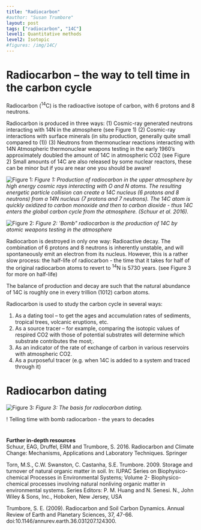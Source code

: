 ```yaml
---
title: "Radiocarbon"
#author: "Susan Trumbore"
layout: post
tags: ["radiocarbon", "14C"]
level1: Quantitative methods
level2: Isotopic
#figures: /img/14C/
---
```


# Radiocarbon – the way to tell time in the carbon cycle
Radiocarbon (<sup>14</sup>C) is the radioactive isotope of carbon, with 6 protons and 8 neutrons. 

Radiocarbon is produced in three ways:
(1)	Cosmic-ray generated neutrons interacting with 14N in the  atmosphere (see Figure 1)
(2)	Cosmic-ray interactions with surface minerals (in situ production, generally quite small compared to (1))
(3)	Neutrons from thermonuclear reactions interacting with 14N 
Atmospheric thermonuclear weapons testing in the early 1960’s approximately doubled the amount of 14C in atmospheric CO2 (see Figure 2)
Small amounts of 14C are also released by some nuclear reactors, these can be minor but if you are near one you should be aware!

![Figure 1:   ]({{site.baseurl}}{{page.figures}}Figure1.png)
*Figure 1: Production of radiocarbon in the upper atmosphere by high energy cosmic rays interacting with O and N atoms. The resulting energetic particle collision can create a 14C nucleus (6 protons and 8 neutrons) from a 14N nucleus (7 protons and 7 neutrons).  The 14C atom is quickly oxidized to carbon monoxide and then to carbon dioxide - thus 14C enters the global carbon cycle from the atmosphere.  (Schuur et al. 2016).*

![Figure 2:   ]({{site.baseurl}}{{page.figures}}levin_bomb.png)
*Figure 2: 'Bomb" radiocarbon is the production of 14C by atomic weapons testing in the atmosphere*


Radiocarbon is destroyed in only one way: Radioactive decay.  The combination of 6 protons and 8 neutrons is inherently unstable, and will spontaneously emit an electron from its nucleus. However, this is a rather slow process: the half-life of radiocarbon - the time that it takes for half of the original radiocarbon atoms to revert to <sup>14</sup>N is 5730 years. (see Figure 3 for more on half-life)

The balance of production and decay are such that the natural abundance of 14C is roughly one in every trillion (1012) carbon atoms.   

Radiocarbon is used to study the carbon cycle in several ways:
 
1)	As a dating tool – to get the ages and accumulation rates of sediments, tropical trees, volcanic eruptions, etc.
2)	As a source tracer – for example, comparing the isotopic values of respired CO2 with those of potential substrates will determine which substrate contributes the most;.
3)	As an indicator of the rate of exchange of carbon in various reservoirs with atmospheric CO2.
3)  As a purposeful tracer (e.g. when 14C is added to a system and traced through it)


# Radiocarbon dating


![Figure 3:   ]({{site.baseurl}}{{page.figures}}decay.png)
*Figure 3: The basis for radiocarbon dating.*



! Telling time with bomb radiocarbon - the years to decades




# 

**Further in-depth resources**    
Schuur, EAG, Druffel, ERM and Trumbore, S. 2016. Radiocarbon and Climate Change: Mechanisms, Applications and Laboratory Techniques. Springer

Torn, M.S., C.W. Swanston, C. Castanha, S.E. Trumbore. 2009. Storage and turnover of natural organic matter in soil. In: IUPAC Series on Biophysico-chemical Processes in Environmental Systems; Volume 2- Biophysico-chemical processes involving natural nonliving organic matter in environmental systems. Series Editors: P. M. Huang and N. Senesi. N., John Wiley & Sons, Inc., Hoboken, New Jersey, USA

Trumbore, S. E. (2009). Radiocarbon and Soil Carbon Dynamics. Annual Review of Earth and Planetary Sciences, 37, 47-66. doi:10.1146/annurev.earth.36.031207.124300.


